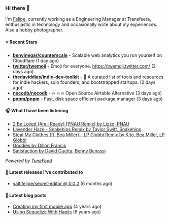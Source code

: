 ### Hi there 👋

I'm [Felipe](https://felipevm.com), currently working as a Engineering Manager at Transfeera, enthusiastic in technology and occasionally write about my experiences. Also a hobby photographer.

#### ⭐ Recent Stars
- **[benvinegar/counterscale](https://github.com/benvinegar/counterscale)** - Scalable web analytics you run yourself on Cloudflare (1 day ago)
- **[twitter/twemoji](https://github.com/twitter/twemoji)** - Emoji for everyone. https://twemoji.twitter.com/ (2 days ago)
- **[thedaviddias/indie-dev-toolkit](https://github.com/thedaviddias/indie-dev-toolkit)** - 🚀 A curated list of tools and resources for indie hackers, solo founders, and bootstrapped startups. (2 days ago)
- **[nocodb/nocodb](https://github.com/nocodb/nocodb)** - 🔥 🔥 🔥 Open Source Airtable Alternative (3 days ago)
- **[pnpm/pnpm](https://github.com/pnpm/pnpm)** - Fast, disk space efficient package manager (3 days ago)

#### 🎧 What I have been listening
- [2 Be Loved (Am I Ready) [PNAU Remix] by Lizzo, PNAU](https://open.spotify.com/track/3rJvr6YpIZTsx32nSDJ26Q)
- [Lavender Haze - Snakehips Remix by Taylor Swift, Snakehips](https://open.spotify.com/track/2PnWf3DoX5Ha3UL8VdpVrs)
- [Steal My Clothes (ft. Bea Miller) – LP Giobbi Remix by Kito, Bea Miller, LP Giobbi](https://open.spotify.com/track/6Esm09YZlCd58xR08xT021)
- [Goodies by Dillon Francis](https://open.spotify.com/track/1rGd2CoMxEg2dnaytLY5ZG)
- [Satisfaction by David Guetta, Benny Benassi](https://open.spotify.com/track/0lwyzp7GppQxv0Eu6wRkUo)

_Powered by [TuneFeed](https://tunefeed.app?ref=valtlfelipe-gh-profile)_ 

#### 🚀 Latest releases I've contributed to


- [valtlfelipe/secret-editor @ 0.0.2](https://github.com/valtlfelipe/secret-editor/releases/tag/0.0.2) (6 months ago)

#### 📄 Latest blog posts
- [Creating my first mobile app](https://felipevm.com/posts/creating-my-first-mobile-app/) (4 years ago)
- [Using Sequelize With Hapijs](https://felipevm.com/posts/using-sequelize-with-hapijs/) (6 years ago)
